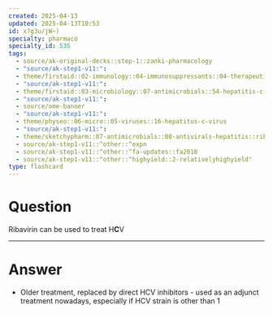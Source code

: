 ```yaml
---
created: 2025-04-13
updated: 2025-04-13T10:53
id: x?g3u/jW~)
specialty: pharmaco
specialty_id: 535
tags:
  - source/ak-original-decks::step-1::zanki-pharmacology
  - "source/ak-step1-v11:": 
  - theme/firstaid::02-immunology::04-immunosuppressants::04-therapeutic-antibodies::ribavirin
  - "source/ak-step1-v11:": 
  - theme/firstaid::03-microbiology::07-antimicrobials::54-hepatitis-c-therapy
  - "source/ak-step1-v11:": 
  - source/ome-banner
  - "source/ak-step1-v11:": 
  - theme/physeo::06-micro::05-viruses::16-hepatitus-c-virus
  - "source/ak-step1-v11:": 
  - theme/sketchypharm::07-antimicrobials::08-antivirals-hepatitis::ribavirin,sofosbuvir,simeprevir
  - source/ak-step1-v11::^other::^expn
  - source/ak-step1-v11::^other::^fa-updates::fa2018
  - source/ak-step1-v11::^other::^highyield::2-relativelyhighyield"
type: flashcard
---
```


# Question
Ribavirin can be used to treat H**C**V

---

# Answer
- Older treatment, replaced by direct HCV inhibitors - used as an adjunct treatment nowadays, especially if HCV strain is other than 1